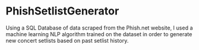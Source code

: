 # PhishSetlistGenerator
Using a SQL Database of data scraped from the Phish.net website, I used a machine learning NLP algorithm trained on the dataset in order to generate new concert setlists based on past setlist history.
